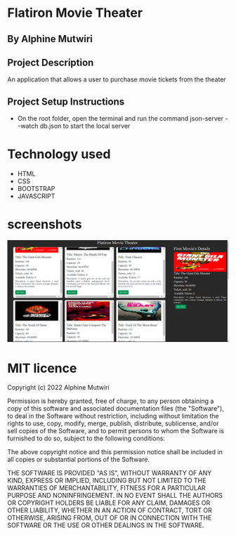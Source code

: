 # Flatiron Movie Theater
## By Alphine Mutwiri
## Project Description

An application that allows a user to purchase movie tickets from the theater

## Project Setup Instructions

- On the root folder, open the terminal and run the command json-server --watch db.json to start the local server

# Technology used
* HTML
* CSS
* BOOTSTRAP
* JAVASCRIPT

# screenshots

![Homepage](src/assets/homepage.png?raw=true "Optional Title")

 # MIT licence

<p>Copyright (c) 2022 Alphine Mutwiri</p>

Permission is hereby granted, free of charge, to any person obtaining
a copy of this software and associated documentation files (the
"Software"), to deal in the Software without restriction, including
without limitation the rights to use, copy, modify, merge, publish,
distribute, sublicense, and/or sell copies of the Software, and to
permit persons to whom the Software is furnished to do so, subject to
the following conditions:

The above copyright notice and this permission notice shall be
included in all copies or substantial portions of the Software.

THE SOFTWARE IS PROVIDED "AS IS", WITHOUT WARRANTY OF ANY KIND,
EXPRESS OR IMPLIED, INCLUDING BUT NOT LIMITED TO THE WARRANTIES OF
MERCHANTABILITY, FITNESS FOR A PARTICULAR PURPOSE AND
NONINFRINGEMENT. IN NO EVENT SHALL THE AUTHORS OR COPYRIGHT HOLDERS BE
LIABLE FOR ANY CLAIM, DAMAGES OR OTHER LIABILITY, WHETHER IN AN ACTION
OF CONTRACT, TORT OR OTHERWISE, ARISING FROM, OUT OF OR IN CONNECTION
WITH THE SOFTWARE OR THE USE OR OTHER DEALINGS IN THE SOFTWARE.



